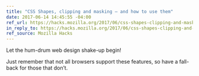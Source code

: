 ```yaml
---
title: "CSS Shapes, clipping and masking – and how to use them"
date: 2017-06-14 14:45:55 -04:00
ref_url: https://hacks.mozilla.org/2017/06/css-shapes-clipping-and-masking/
in_reply_to: https://hacks.mozilla.org/2017/06/css-shapes-clipping-and-masking/
ref_source: Mozilla Hacks
---
```


Let the hum-drum web design shake-up begin!

Just remember that not all browsers support these features, so have a fall-back for those that don’t.